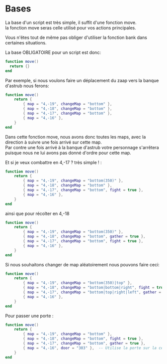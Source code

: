 # Bases

La base d'un script est très simple, il suffit d'une fonction move.  
la fonction move seras celle utilisé pour vos actions principales.

Vous n'êtes tout de même pas obliger d'utiliser la fonction bank dans certaines situations.

La base OBLIGATOIRE pour un script est donc:

```lua
function move()
  return {}
end
```

Par exemple, si nous voulons faire un déplacement du zaap vers la banque d'astrub nous ferons:

```lua
function move()
    return {
        { map = "4,-19", changeMap = "bottom" },
        { map = "4,-18", changeMap = "bottom" },
        { map = "4,-17", changeMap = "bottom" },
        { map = "4,-16" },
    }
end
```

Dans cette fonction move, nous avons donc toutes les maps, avec la direction à suivre une fois arrivé sur cette map.  
Par contre une fois arrivé à la banque d'astrub votre personnage s'arrêtera puisque nous ne lui avons pas donné d'ordre pour cette map.

Et si je veux combattre en 4,-17 ? très simple ! :

```lua
function move()
    return {
        { map = "4,-19", changeMap = "bottom(350)" },
        { map = "4,-18", changeMap = "bottom" },
        { map = "4,-17", changeMap = "bottom", fight = true },
        { map = "4,-16" },
    }
end
```

ainsi que pour récolter en 4,-18

```lua
function move()
    return {
        { map = "4,-19", changeMap = "bottom(350)" },
        { map = "4,-18", changeMap = "bottom", gather = true },
        { map = "4,-17", changeMap = "bottom", fight = true },
        { map = "4,-16" },
    }
end
```

Si nous souhaitons changer de map aléatoirement nous pouvons faire ceci:

```lua
function move()
    return {
        { map = "4,-19", changeMap = "bottom(350)|top" },
        { map = "4,-18", changeMap = "bottom|bottom|right", fight = true },
        { map = "4,-17", changeMap = "bottom|top|right|left", gather = true },
        { map = "4,-16" },
    }
end
```

Pour passer une porte :

```lua
function move()
    return {
        { map = "4,-19", changeMap = "bottom" },
        { map = "4,-18", changeMap = "bottom", fight = true },
        { map = "4,-17", changeMap = "bottom", gather = true },
        { map = "4,-16", door = "303" },  -- Utilise la porte sur la cellule 303.
    }
end
```



